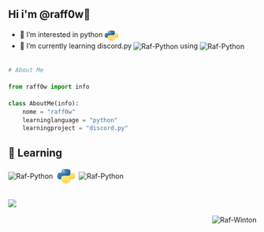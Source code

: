 ## Hi i'm @raff0w👋
- 👀 I’m interested in python<img align="center" alt="Raf-Python" height="25" width="35" src="https://raw.githubusercontent.com/devicons/devicon/master/icons/python/python-original.svg">
- 🌱 I’m currently learning discord.py <img align="center" alt="Raf-Python" height="30" width="30" src= "https://wasimaster.gallerycdn.vsassets.io/extensions/wasimaster/discord-py-snippets/1.7.0/1668862916012/Microsoft.VisualStudio.Services.Icons.Default"> using <img align="center" alt="Raf-Python" height="25" width="35" src="https://cdn.jsdelivr.net/gh/devicons/devicon/icons/vscode/vscode-original.svg" />

```py

# About Me

from raff0w import info

class AboutMe(info):
    nome = "raff0w"
    learninglanguage = "python"
    learningproject = "discord.py"
   ``` 




  
## 🚀 Learning
<div>
<img align="center" alt="Raf-Python" height="40" width="40" src= "https://wasimaster.gallerycdn.vsassets.io/extensions/wasimaster/discord-py-snippets/1.7.0/1668862916012/Microsoft.VisualStudio.Services.Icons.Default">
<img align="center" alt="Raf-Python" height="35" width="45" src="https://raw.githubusercontent.com/devicons/devicon/master/icons/python/python-original.svg">
<img align="center" alt="Raf-Python" height="35" width="45" src="https://cdn.jsdelivr.net/gh/devicons/devicon/icons/vscode/vscode-original.svg" />
</div> 

##


<a href="https://stackoverflow.com/users/22354860/raff0w"><img src="https://img.shields.io/badge/Stack_Overflow-FE7A16?style=for-the-badge&logo=stack-overflow&logoColor=white" target="_blank">

        
<img align="right" alt= "Raf-Winton" src="https://media.tenor.com/2qhDGVrRcA0AAAAM/winston.gif">             
